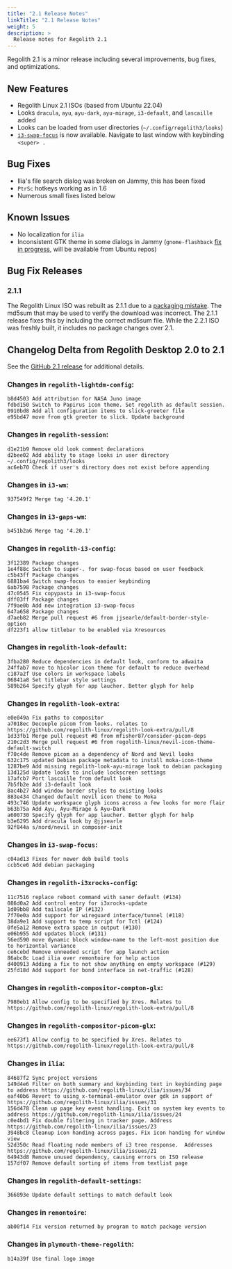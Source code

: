 ```yaml
---
title: "2.1 Release Notes"
linkTitle: "2.1 Release Notes"
weight: 5
description: >
  Release notes for Regolith 2.1
---
```


Regolith 2.1 is a minor release including several improvements, bug fixes, and optimizations.

## New Features

* Regolith Linux 2.1 ISOs (based from Ubuntu 22.04)
* Looks `dracula`, `ayu`, `ayu-dark`, `ayu-mirage`, `i3-default`, and `lascaille` added
* Looks can be loaded from user directories (`~/.config/regolith3/looks`)
* [`i3-swap-focus`](https://github.com/olivierlemoal/i3-swap-focus) is now available. Navigate to last window with keybinding `<super> .`

## Bug Fixes

* Ilia's file search dialog was broken on Jammy, this has been fixed
* `PtrSc` hotkeys working as in 1.6
* Numerous small fixes listed below

## Known Issues

* No localization for `ilia` 
* Inconsistent GTK theme in some dialogs in Jammy (`gnome-flashback` [fix in progress](https://bugs.launchpad.net/ubuntu/+source/gnome-flashback/+bug/1979120), will be available from Ubuntu repos)

## Bug Fix Releases

### 2.1.1

The Regolith Linux ISO was rebuilt as 2.1.1 due to a [packaging mistake](https://github.com/regolith-linux/regolith-desktop/issues/692).  The md5sum that may be used to verify the download was incorrect.  The 2.1.1 release fixes this by including the correct md5sum file.  While the 2.2.1 ISO was freshly built, it includes no package changes over 2.1.


## Changelog Delta from Regolith Desktop 2.0 to 2.1

See the [GitHub 2.1 release](https://github.com/regolith-linux/voulage/releases/tag/pkgbuild-20220718_013033) for additional details.

### Changes in `regolith-lightdm-config`:
```
b8d4503 Add attribution for NASA Juno image
fdbd150 Switch to Papirus icon theme. Set regolith as default session.
0910bd8 Add all configuration items to slick-greeter file
e95bd47 move from gtk greeter to slick. Update background
```

### Changes in `regolith-session`:
```
d1e21b9 Remove old look comment declarations
d2bee02 Add ability to stage looks in user directory ~/.config/regolith3/looks
ac6eb70 Check if user's directory does not exist before appending
```

### Changes in `i3-wm`:
```
937549f2 Merge tag '4.20.1'
```

### Changes in `i3-gaps-wm`:
```
b451b2a6 Merge tag '4.20.1'
```

### Changes in `regolith-i3-config`:
```
3f12389 Package changes
1e4f88c Switch to super-. for swap-focus based on user feedback
c5b43ff Package changes
6881ba4 Switch swap-focus to easier keybinding
6ab7598 Package changes
47c0545 Fix copypasta in i3-swap-focus
dff03ff Package changes
7f9ae0b Add new integration i3-swap-focus
647a658 Package changes
d7aeb82 Merge pull request #6 from jjsearle/default-border-style-option
df223f1 allow titlebar to be enabled via Xresources
```

### Changes in `regolith-look-default`:
```
3fba280 Reduce dependencies in default look, conform to adwaita
24ffab7 move to hicolor icon theme for default to reduce overhead
c187a2f Use colors in workspace labels
06841a8 Set titlebar style settings
589b264 Specify glyph for app laucher. Better glyph for help
```

### Changes in `regolith-look-extra`:
```
e0e049a Fix paths to compositor
a7018ec Decouple picom from looks. relates to https://github.com/regolith-linux/regolith-look-extra/pull/8
1d33fb1 Merge pull request #8 from mfisher87/consider-picom-deps
210c2d3 Merge pull request #6 from regolith-linux/nevil-icon-theme-default-switch
f70c4de Remove picom as a dependency of Nord and Nevil looks
632c175 updated Debian package metadata to install moka-icon-theme
1287be9 Add missing regolith-look-ayu-mirage look to debian packaging
13d125d Update looks to include lockscreen settings
17afcb7 Port lascaille from default look
7b5fb2e Add i3-default look
8ac4b27 Add window border styles to existing looks
883e434 Changed default nevil icon theme to Moka
493c746 Update workspace glyph icons across a few looks for more flair
b63b75a Add Ayu, Ayu-Mirage & Ayu-Dark
a600730 Specify glyph for app laucher. Better glyph for help
b3e6295 Add dracula look by @jjsearle
92f844a s/nord/nevil in composer-init
```

### Changes in `i3-swap-focus`:
```
c04ad13 Fixes for newer deb build tools
ccb5ce6 Add debian packaging
```

### Changes in `regolith-i3xrocks-config`:
```
11c7516 replace reboot command with saner default (#134)
086d0a2 Add control entry for i3xrocks-update
1d09bb8 Add tailscale IP (#132)
7f70e0a Add support for wireguard interface/tunnel (#118)
38da9e1 Add support to temp script for Tctl (#124)
0fe5a12 Remove extra space in output (#130)
e06b955 Add updates block (#131)
56ed590 move dynamic block window-name to the left-most position due to horizontal variance
ce6cebd Remove unneeded script for app launch action
86abc8c Load ilia over remontoire for help action
d400913 Adding a fix to not show anything on empty workspace (#129)
25fd18d Add support for bond interface in net-traffic (#128)
```

### Changes in `regolith-compositor-compton-glx`:
```
7980eb1 Allow config to be specified by Xres. Relates to https://github.com/regolith-linux/regolith-look-extra/pull/8
```

### Changes in `regolith-compositor-picom-glx`:
```
ee673f1 Allow config to be specified by Xres. Relates to https://github.com/regolith-linux/regolith-look-extra/pull/8
```

### Changes in `ilia`:
```
84687f2 Sync project versions
149d4e6 Filter on both summary and keybinding text in keybinding page to address https://github.com/regolith-linux/ilia/issues/34
eaf40b6 Revert to using x-terminal-emulator over gdk in support of https://github.com/regolith-linux/ilia/issues/31
156d478 Clean up page key event handling. Exit on system key events to address https://github.com/regolith-linux/ilia/issues/24
c0e4bd1 Fix double filtering in tracker page. Address https://github.com/regolith-linux/ilia/issues/23
3948bc8 Cleanup icon handing across pages. Fix icon handing for window view
52d350c Read floating node members of i3 tree response.  Addresses https://github.com/regolith-linux/ilia/issues/21
64943d8 Remove unused dependency, causing errors on ISO release
157df07 Remove default sorting of items from textlist page
```

### Changes in `regolith-default-settings`:
```
366893e Update default settings to match default look
```

### Changes in `remontoire`:
```
ab00f14 Fix version returned by program to match package version
```

### Changes in `plymouth-theme-regolith`:
```
b14a39f Use final logo image
```
